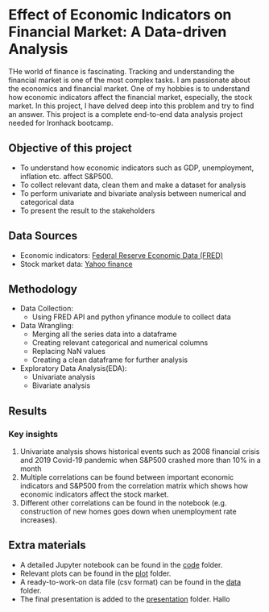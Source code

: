 # Effect of Economic Indicators on Financial Market: A Data-driven Analysis
THe world of finance is fascinating. Tracking and understanding the financial market is one of the most complex tasks. I am passionate about the economics and financial market. One of my hobbies is to understand how economic indicators affect the financial market, especially, the stock market. In this project, I have delved deep into this problem and try to find an answer. This project is a complete end-to-end data analysis project needed for Ironhack bootcamp.

## Objective of this project
- To understand how economic indicators such as GDP, unemployment, inflation etc. affect S&P500.
- To collect relevant data, clean them and make a dataset for analysis
- To perform univariate and bivariate analysis between numerical and categorical data
- To present the result to the stakeholders

## Data Sources
- Economic indicators: [Federal Reserve Economic Data (FRED)](https://fred.stlouisfed.org/)
- Stock market data: [Yahoo finance](https://finance.yahoo.com/)

## Methodology
- Data Collection:
  - Using FRED API and python yfinance module to collect data
- Data Wrangling:
  - Merging all the series data into a dataframe
  - Creating relevant categorical and numerical columns
  - Replacing NaN values
  - Creating a clean dataframe for further analysis
- Exploratory Data Analysis(EDA):
  - Univariate analysis
  - Bivariate analysis
## Results
### Key insights
  1. Univariate analysis shows historical events such as 2008 financial crisis and 2019 Covid-19 pandemic when S&P500 crashed more than 10% in a month
  2. Multiple correlations can be found between important economic indicators and S&P500 from the correlation matrix which shows how economic indicators affect the stock market.
  3. Different other correlations can be found in the notebook (e.g. construction of new homes goes down when unemployment rate increases).
## Extra materials
- A detailed Jupyter notebook can be found in the [code](/code) folder.
- Relevant plots can be found in the [plot](/plot) folder.
- A ready-to-work-on data file (csv format) can be found in the [data](/data) folder.
- The final presentation is added to the [presentation](/presentation) folder. Hallo
